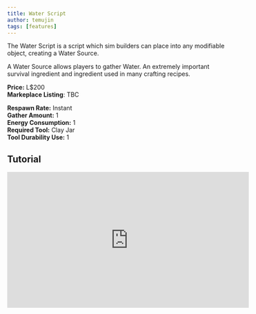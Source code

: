 ```yaml
---
title: Water Script
author: temujin
tags: [features]
---
```

The Water Script is a script which sim builders can place into any modifiable object, creating a Water Source.

A Water Source allows players to gather Water. An extremely important survival ingredient and ingredient used in many crafting recipes.

**Price:** L$200<br>
**Markeplace Listing**: TBC<br>

**Respawn Rate:** Instant<br>
**Gather Amount:** 1<br>
**Energy Consumption:** 1<br>
**Required Tool:** Clay Jar<br>
**Tool Durability Use:** 1

## Tutorial
<iframe width="560" height="315" src="https://www.youtube.com/embed/iK-JDeJKYZM" frameborder="0" allow="accelerometer; autoplay; encrypted-media; gyroscope; picture-in-picture" allowfullscreen></iframe>
